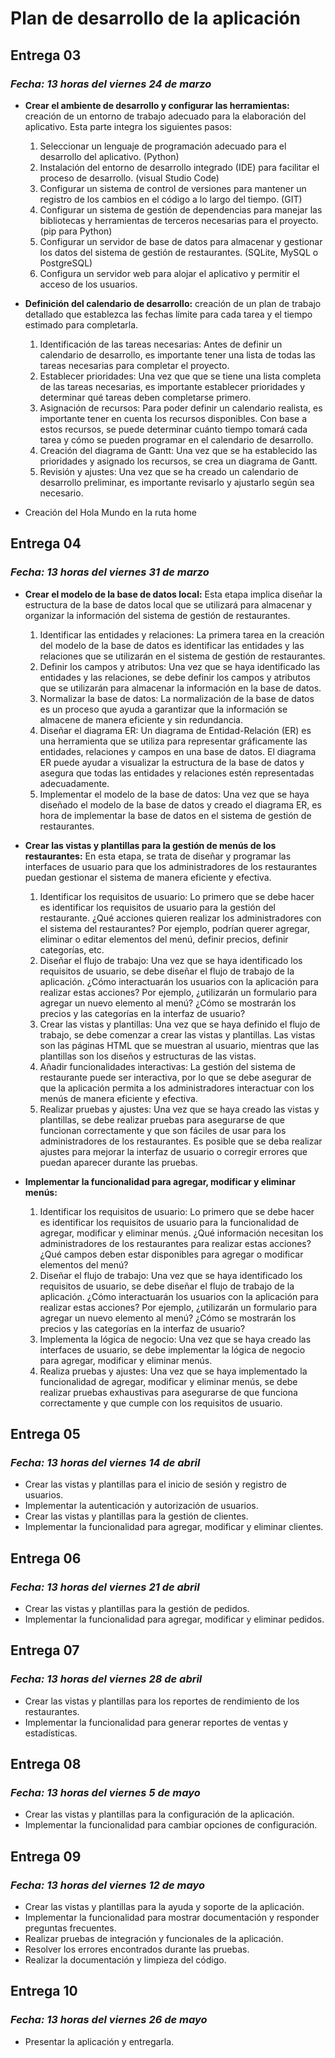 # **Plan de desarrollo de la aplicación**

## **Entrega 03**
### *Fecha: 13 horas del viernes 24 de marzo*
- **Crear el ambiente de desarrollo y configurar las herramientas:** creación de un entorno de trabajo adecuado para la elaboración del aplicativo. Esta parte integra los siguientes pasos:
  1. Seleccionar un lenguaje de programación adecuado para el desarrollo del aplicativo. (Python)
  2. Instalación del entorno de desarrollo integrado (IDE) para facilitar el proceso de desarrollo. (visual Studio Code)
  3. Configurar un sistema de control de versiones para mantener un registro de los cambios en el código a lo largo del tiempo. (GIT)
  4. Configurar un sistema de gestión de dependencias para manejar las bibliotecas y herramientas de terceros necesarias para el proyecto. (pip para Python)
  5. Configurar un servidor de base de datos para almacenar y gestionar los datos del sistema de gestión de restaurantes. (SQLite, MySQL o PostgreSQL)
  6. Configura un servidor web para alojar el aplicativo y permitir el acceso de los usuarios.

- **Definición del calendario de desarrollo:** creación de un plan de trabajo detallado que establezca las fechas límite para cada tarea y el tiempo estimado para completarla.
  1. Identificación de las tareas necesarias: Antes de definir un calendario de desarrollo, es importante tener una lista de todas las tareas necesarias para completar el proyecto.
  2. Establecer prioridades: Una vez que que se tiene una lista completa de las tareas necesarias, es importante establecer prioridades y determinar qué tareas deben completarse primero.
  3. Asignación de recursos: Para poder definir un calendario realista, es importante tener en cuenta los recursos disponibles. Con base a estos recursos, se puede determinar cuánto tiempo tomará cada tarea y cómo se pueden programar en el calendario de desarrollo.
  4. Creación del diagrama de Gantt: Una vez que se ha establecido las prioridades y asignado los recursos, se crea un diagrama de Gantt.
  5. Revisión y ajustes: Una vez que se ha creado un calendario de desarrollo preliminar, es importante revisarlo y ajustarlo según sea necesario.

- Creación del Hola Mundo en la ruta home

## **Entrega 04**
### *Fecha: 13 horas del viernes 31 de marzo*

- **Crear el modelo de la base de datos local:** Esta etapa implica diseñar la estructura de la base de datos local que se utilizará para almacenar y organizar la información del sistema de gestión de restaurantes.

  1. Identificar las entidades y relaciones: La primera tarea en la creación del modelo de la base de datos es identificar las entidades y las relaciones que se utilizarán en el sistema de gestión de restaurantes.
  2. Definir los campos y atributos: Una vez que se haya identificado las entidades y las relaciones, se debe definir los campos y atributos que se utilizarán para almacenar la información en la base de datos.
  3. Normalizar la base de datos: La normalización de la base de datos es un proceso que ayuda a garantizar que la información se almacene de manera eficiente y sin redundancia.
  4. Diseñar el diagrama ER: Un diagrama de Entidad-Relación (ER) es una herramienta que se utiliza para representar gráficamente las entidades, relaciones y campos en una base de datos. El diagrama ER puede ayudar a visualizar la estructura de la base de datos y asegura que todas las entidades y relaciones estén representadas adecuadamente.
  5. Implementar el modelo de la base de datos: Una vez que se haya diseñado el modelo de la base de datos y creado el diagrama ER, es hora de implementar la base de datos en el sistema de gestión de restaurantes.

- **Crear las vistas y plantillas para la gestión de menús de los restaurantes:** En esta etapa, se trata de diseñar y programar las interfaces de usuario para que los administradores de los restaurantes puedan gestionar el sistema de manera eficiente y efectiva.
  1. Identificar los requisitos de usuario: Lo primero que se debe hacer es identificar los requisitos de usuario para la gestión del restaurante. ¿Qué acciones quieren realizar los administradores con el sistema del restaurantes? Por ejemplo, podrían querer agregar, eliminar o editar elementos del menú, definir precios, definir categorías, etc.
  2. Diseñar el flujo de trabajo: Una vez que se haya identificado los requisitos de usuario, se debe diseñar el flujo de trabajo de la aplicación. ¿Cómo interactuarán los usuarios con la aplicación para realizar estas acciones? Por ejemplo, ¿utilizarán un formulario para agregar un nuevo elemento al menú? ¿Cómo se mostrarán los precios y las categorías en la interfaz de usuario?
  3. Crear las vistas y plantillas: Una vez que se haya definido el flujo de trabajo, se debe comenzar a crear las vistas y plantillas. Las vistas son las páginas HTML que se muestran al usuario, mientras que las plantillas son los diseños y estructuras de las vistas.
  4. Añadir funcionalidades interactivas: La gestión del sistema de restaurante puede ser interactiva, por lo que se debe asegurar de que la aplicación permita a los administradores interactuar con los menús de manera eficiente y efectiva.
  5. Realizar pruebas y ajustes: Una vez que se haya creado las vistas y plantillas, se debe realizar pruebas para asegurarse de que funcionan correctamente y que son fáciles de usar para los administradores de los restaurantes. Es posible que se deba realizar ajustes para mejorar la interfaz de usuario o corregir errores que puedan aparecer durante las pruebas.

- **Implementar la funcionalidad para agregar, modificar y eliminar menús:**
  1. Identificar los requisitos de usuario: Lo primero que se debe hacer es identificar los requisitos de usuario para la funcionalidad de agregar, modificar y eliminar menús. ¿Qué información necesitan los administradores de los restaurantes para realizar estas acciones? ¿Qué campos deben estar disponibles para agregar o modificar elementos del menú?
  2. Diseñar el flujo de trabajo: Una vez que se haya identificado los requisitos de usuario, se debe diseñar el flujo de trabajo de la aplicación. ¿Cómo interactuarán los usuarios con la aplicación para realizar estas acciones? Por ejemplo, ¿utilizarán un formulario para agregar un nuevo elemento al menú? ¿Cómo se mostrarán los precios y las categorías en la interfaz de usuario?
  3. Implementa la lógica de negocio: Una vez que se haya creado las interfaces de usuario, se debe implementar la lógica de negocio para agregar, modificar y eliminar menús.
  4. Realiza pruebas y ajustes: Una vez que se haya implementado la funcionalidad de agregar, modificar y eliminar menús, se debe realizar pruebas exhaustivas para asegurarse de que funciona correctamente y que cumple con los requisitos de usuario.

## **Entrega 05**
### *Fecha: 13 horas del viernes 14 de abril*
- Crear las vistas y plantillas para el inicio de sesión y registro de usuarios.
- Implementar la autenticación y autorización de usuarios.
- Crear las vistas y plantillas para la gestión de clientes.
- Implementar la funcionalidad para agregar, modificar y eliminar clientes.

## **Entrega 06**
### *Fecha: 13 horas del viernes 21 de abril*
- Crear las vistas y plantillas para la gestión de pedidos.
- Implementar la funcionalidad para agregar, modificar y eliminar pedidos.

## **Entrega 07**
### *Fecha: 13 horas del viernes 28 de abril*
- Crear las vistas y plantillas para los reportes de rendimiento de los restaurantes.
- Implementar la funcionalidad para generar reportes de ventas y estadísticas.

## **Entrega 08**
### *Fecha: 13 horas del viernes 5 de mayo*
- Crear las vistas y plantillas para la configuración de la aplicación.
- Implementar la funcionalidad para cambiar opciones de configuración.

## **Entrega 09**
### *Fecha: 13 horas del viernes 12 de mayo*
- Crear las vistas y plantillas para la ayuda y soporte de la aplicación.
- Implementar la funcionalidad para mostrar documentación y responder preguntas frecuentes.
- Realizar pruebas de integración y funcionales de la aplicación.
- Resolver los errores encontrados durante las pruebas.
- Realizar la documentación y limpieza del código.

## **Entrega 10**
### *Fecha: 13 horas del viernes 26 de mayo*
- Presentar la aplicación y entregarla.
